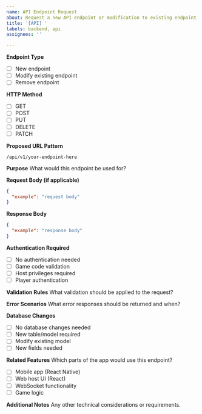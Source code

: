 ```yaml
---
name: API Endpoint Request
about: Request a new API endpoint or modification to existing endpoint
title: '[API] '
labels: backend, api
assignees: ''

---
```


**Endpoint Type**
- [ ] New endpoint
- [ ] Modify existing endpoint
- [ ] Remove endpoint

**HTTP Method**
- [ ] GET
- [ ] POST
- [ ] PUT
- [ ] DELETE
- [ ] PATCH

**Proposed URL Pattern**
```
/api/v1/your-endpoint-here
```

**Purpose**
What would this endpoint be used for?

**Request Body (if applicable)**
```json
{
  "example": "request body"
}
```

**Response Body**
```json
{
  "example": "response body"
}
```

**Authentication Required**
- [ ] No authentication needed
- [ ] Game code validation
- [ ] Host privileges required
- [ ] Player authentication

**Validation Rules**
What validation should be applied to the request?

**Error Scenarios**
What error responses should be returned and when?

**Database Changes**
- [ ] No database changes needed
- [ ] New table/model required
- [ ] Modify existing model
- [ ] New fields needed

**Related Features**
Which parts of the app would use this endpoint?
- [ ] Mobile app (React Native)
- [ ] Web host UI (React)
- [ ] WebSocket functionality
- [ ] Game logic

**Additional Notes**
Any other technical considerations or requirements.